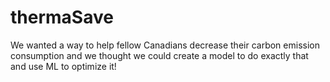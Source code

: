 # thermaSave

We wanted a way to help fellow Canadians decrease their carbon emission consumption and we thought we could create a model to do exactly that and use ML to optimize it!
